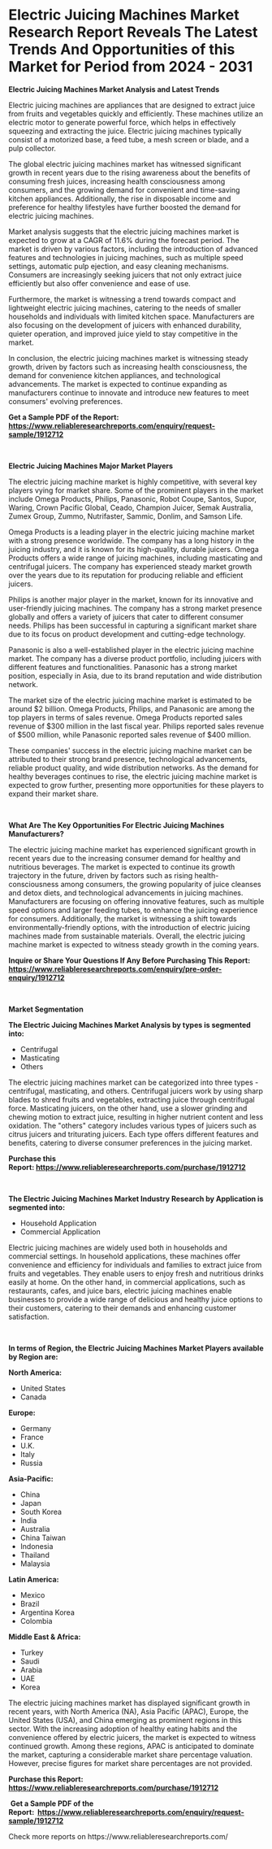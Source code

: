 <p><h1>Electric Juicing Machines Market Research Report Reveals The Latest Trends And Opportunities of this Market for Period from 2024 - 2031</h1></p><p><strong>Electric Juicing Machines Market Analysis and Latest Trends</strong></p>
<p><p>Electric juicing machines are appliances that are designed to extract juice from fruits and vegetables quickly and efficiently. These machines utilize an electric motor to generate powerful force, which helps in effectively squeezing and extracting the juice. Electric juicing machines typically consist of a motorized base, a feed tube, a mesh screen or blade, and a pulp collector.</p><p>The global electric juicing machines market has witnessed significant growth in recent years due to the rising awareness about the benefits of consuming fresh juices, increasing health consciousness among consumers, and the growing demand for convenient and time-saving kitchen appliances. Additionally, the rise in disposable income and preference for healthy lifestyles have further boosted the demand for electric juicing machines.</p><p>Market analysis suggests that the electric juicing machines market is expected to grow at a CAGR of 11.6% during the forecast period. The market is driven by various factors, including the introduction of advanced features and technologies in juicing machines, such as multiple speed settings, automatic pulp ejection, and easy cleaning mechanisms. Consumers are increasingly seeking juicers that not only extract juice efficiently but also offer convenience and ease of use.</p><p>Furthermore, the market is witnessing a trend towards compact and lightweight electric juicing machines, catering to the needs of smaller households and individuals with limited kitchen space. Manufacturers are also focusing on the development of juicers with enhanced durability, quieter operation, and improved juice yield to stay competitive in the market.</p><p>In conclusion, the electric juicing machines market is witnessing steady growth, driven by factors such as increasing health consciousness, the demand for convenience kitchen appliances, and technological advancements. The market is expected to continue expanding as manufacturers continue to innovate and introduce new features to meet consumers' evolving preferences.</p></p>
<p><strong>Get a Sample PDF of the Report:&nbsp; <a href="https://www.reliableresearchreports.com/enquiry/request-sample/1912712">https://www.reliableresearchreports.com/enquiry/request-sample/1912712</a></strong></p>
<p>&nbsp;</p>
<p><strong>Electric Juicing Machines Major Market Players</strong></p>
<p><p>The electric juicing machine market is highly competitive, with several key players vying for market share. Some of the prominent players in the market include Omega Products, Philips, Panasonic, Robot Coupe, Santos, Supor, Waring, Crown Pacific Global, Ceado, Champion Juicer, Semak Australia, Zumex Group, Zummo, Nutrifaster, Sammic, Donlim, and Samson Life.</p><p>Omega Products is a leading player in the electric juicing machine market with a strong presence worldwide. The company has a long history in the juicing industry, and it is known for its high-quality, durable juicers. Omega Products offers a wide range of juicing machines, including masticating and centrifugal juicers. The company has experienced steady market growth over the years due to its reputation for producing reliable and efficient juicers.</p><p>Philips is another major player in the market, known for its innovative and user-friendly juicing machines. The company has a strong market presence globally and offers a variety of juicers that cater to different consumer needs. Philips has been successful in capturing a significant market share due to its focus on product development and cutting-edge technology.</p><p>Panasonic is also a well-established player in the electric juicing machine market. The company has a diverse product portfolio, including juicers with different features and functionalities. Panasonic has a strong market position, especially in Asia, due to its brand reputation and wide distribution network.</p><p>The market size of the electric juicing machine market is estimated to be around $2 billion. Omega Products, Philips, and Panasonic are among the top players in terms of sales revenue. Omega Products reported sales revenue of $300 million in the last fiscal year. Philips reported sales revenue of $500 million, while Panasonic reported sales revenue of $400 million.</p><p>These companies' success in the electric juicing machine market can be attributed to their strong brand presence, technological advancements, reliable product quality, and wide distribution networks. As the demand for healthy beverages continues to rise, the electric juicing machine market is expected to grow further, presenting more opportunities for these players to expand their market share.</p></p>
<p>&nbsp;</p>
<p><strong>What Are The Key Opportunities For Electric Juicing Machines Manufacturers?</strong></p>
<p><p>The electric juicing machine market has experienced significant growth in recent years due to the increasing consumer demand for healthy and nutritious beverages. The market is expected to continue its growth trajectory in the future, driven by factors such as rising health-consciousness among consumers, the growing popularity of juice cleanses and detox diets, and technological advancements in juicing machines. Manufacturers are focusing on offering innovative features, such as multiple speed options and larger feeding tubes, to enhance the juicing experience for consumers. Additionally, the market is witnessing a shift towards environmentally-friendly options, with the introduction of electric juicing machines made from sustainable materials. Overall, the electric juicing machine market is expected to witness steady growth in the coming years.</p></p>
<p><strong>Inquire or Share Your Questions If Any Before Purchasing This Report: <a href="https://www.reliableresearchreports.com/enquiry/pre-order-enquiry/1912712">https://www.reliableresearchreports.com/enquiry/pre-order-enquiry/1912712</a></strong></p>
<p>&nbsp;</p>
<p><strong>Market Segmentation</strong></p>
<p><strong>The Electric Juicing Machines Market Analysis by types is segmented into:</strong></p>
<p><ul><li>Centrifugal</li><li>Masticating</li><li>Others</li></ul></p>
<p><p>The electric juicing machines market can be categorized into three types - centrifugal, masticating, and others. Centrifugal juicers work by using sharp blades to shred fruits and vegetables, extracting juice through centrifugal force. Masticating juicers, on the other hand, use a slower grinding and chewing motion to extract juice, resulting in higher nutrient content and less oxidation. The "others" category includes various types of juicers such as citrus juicers and triturating juicers. Each type offers different features and benefits, catering to diverse consumer preferences in the juicing market.</p></p>
<p><strong>Purchase this Report:&nbsp;<a href="https://www.reliableresearchreports.com/purchase/1912712">https://www.reliableresearchreports.com/purchase/1912712</a></strong></p>
<p>&nbsp;</p>
<p><strong>The Electric Juicing Machines Market Industry Research by Application is segmented into:</strong></p>
<p><ul><li>Household Application</li><li>Commercial Application</li></ul></p>
<p><p>Electric juicing machines are widely used both in households and commercial settings. In household applications, these machines offer convenience and efficiency for individuals and families to extract juice from fruits and vegetables. They enable users to enjoy fresh and nutritious drinks easily at home. On the other hand, in commercial applications, such as restaurants, cafes, and juice bars, electric juicing machines enable businesses to provide a wide range of delicious and healthy juice options to their customers, catering to their demands and enhancing customer satisfaction.</p></p>
<p>&nbsp;</p>
<p><strong>In terms of Region, the Electric Juicing Machines Market Players available by Region are:</strong></p>
<p>
    <p> <strong> North America: </strong>
        <ul>
            <li>United States</li>
            <li>Canada</li>
        </ul>
        </p> 
    <p> <strong> Europe: </strong>
        <ul>
            <li>Germany</li>
            <li>France</li>
            <li>U.K.</li>
            <li>Italy</li>
            <li>Russia</li>
        </ul>
        </p> 
    <p> <strong> Asia-Pacific: </strong>
        <ul>
            <li>China</li>
            <li>Japan</li>
            <li>South Korea</li>
            <li>India</li>
            <li>Australia</li>
            <li>China Taiwan</li>
            <li>Indonesia</li>
            <li>Thailand</li>
            <li>Malaysia</li>
        </ul>
        </p> 
    <p> <strong> Latin America: </strong>
        <ul>
            <li>Mexico</li>
            <li>Brazil</li>
            <li>Argentina Korea</li>
            <li>Colombia</li>
        </ul>
        </p> 
    <p> <strong> Middle East & Africa: </strong>
        <ul>
            <li>Turkey</li>
            <li>Saudi</li>
            <li>Arabia</li>
            <li>UAE</li>
            <li>Korea</li>
        </ul>
    </p>
    </p>
<p><p>The electric juicing machines market has displayed significant growth in recent years, with North America (NA), Asia Pacific (APAC), Europe, the United States (USA), and China emerging as prominent regions in this sector. With the increasing adoption of healthy eating habits and the convenience offered by electric juicers, the market is expected to witness continued growth. Among these regions, APAC is anticipated to dominate the market, capturing a considerable market share percentage valuation. However, precise figures for market share percentages are not provided.</p></p>
<p><strong>Purchase this Report: <a href="https://www.reliableresearchreports.com/purchase/1912712">https://www.reliableresearchreports.com/purchase/1912712</a></strong></p>
<p>&nbsp;<strong>Get a Sample PDF of the Report:&nbsp;&nbsp;<a href="https://www.reliableresearchreports.com/enquiry/request-sample/1912712">https://www.reliableresearchreports.com/enquiry/request-sample/1912712</a></strong></p>
<p><strong></strong></p>
<p>Check more reports on https://www.reliableresearchreports.com/</p>